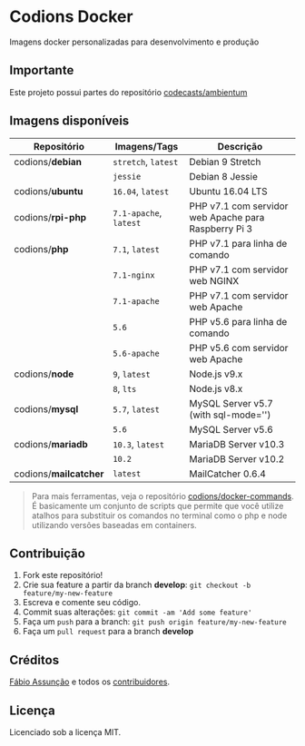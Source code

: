 # Codions Docker
Imagens docker personalizadas para desenvolvimento e produção

## Importante
Este projeto possui partes do repositório [codecasts/ambientum](https://github.com/codecasts/ambientum)

## Imagens disponíveis
| Repositório             | Imagens/Tags           | Descrição                                            |
| ----------------------- | ---------------------- | ---------------------------------------------------- |
| codions/**debian**      | `stretch`, `latest`    | Debian 9 Stretch                                     |
|                         | `jessie`               | Debian 8 Jessie                                      |
| codions/**ubuntu**      | `16.04`, `latest`      | Ubuntu 16.04 LTS                                     |
| codions/**rpi-php**     | `7.1-apache`, `latest` | PHP v7.1 com servidor web Apache para Raspberry Pi 3 |
| codions/**php**         | `7.1`, `latest`        | PHP v7.1 para linha de comando                       |
|                         | `7.1-nginx`            | PHP v7.1 com servidor web NGINX                      |
|                         | `7.1-apache`           | PHP v7.1 com servidor web Apache                     |
|                         | `5.6`                  | PHP v5.6 para linha de comando                       |
|                         | `5.6-apache`           | PHP v5.6 com servidor web Apache                     |
| codions/**node**        | `9`, `latest`          | Node.js v9.x                                         |
|                         | `8`, `lts`             | Node.js v8.x                                         |
| codions/**mysql**       | `5.7`, `latest`        | MySQL Server v5.7 (with sql-mode='')                 |
|                         | `5.6`                  | MySQL Server v5.6                                    |
| codions/**mariadb**     | `10.3`, `latest`       | MariaDB Server v10.3                                 |
|                         | `10.2`                 | MariaDB Server v10.2                                 |
| codions/**mailcatcher** | `latest`               | MailCatcher 0.6.4                                    |

> Para mais ferramentas, veja o repositório [codions/docker-commands](https://github.com/codions/docker-commands). É basicamente um conjunto de scripts que permite que você utilize atalhos para substituir os comandos no terminal como o php e node utilizando versões baseadas em containers.

## Contribuição

1. Fork este repositório!
2. Crie sua feature a partir da branch **develop**: `git checkout -b feature/my-new-feature`
3. Escreva e comente seu código.
4. Commit suas alterações: `git commit -am 'Add some feature'`
5. Faça um `push` para a branch: `git push origin feature/my-new-feature`
6. Faça um `pull request` para a branch **develop**

## Créditos

[Fábio Assunção](https://github.com/fabioassuncao) e todos os [contribuidores](https://github.com/codions/docker-images/graphs/contributors).

## Licença

Licenciado sob a licença MIT.
